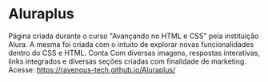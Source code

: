 # Aluraplus
Página criada durante o curso "Avançando no HTML e CSS" pela instituição Alura. A mesma foi criada com o intuito de explorar novas funcionalidades dentro do CSS e HTML. Conta Com diversas imagens, respostas interativas, links integrados e diversas seções  criadas com finalidade de marketing.
Acesse:  https://ravenous-tech.github.io/Aluraplus/
